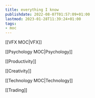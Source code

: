 ```yaml
---
title: everything I know
publishdate: 2022-08-07T01:57:09+01:00
lastmod: 2023-01-28T11:39:24+01:00
tags: 
- moc
---
```








[[VFX MOC|VFX]]

[[Psychology MOC|Psychology]]

[[Productivity]]

[[Creativity]]

[[Technology MOC|Technology]]

[[Trading]]





